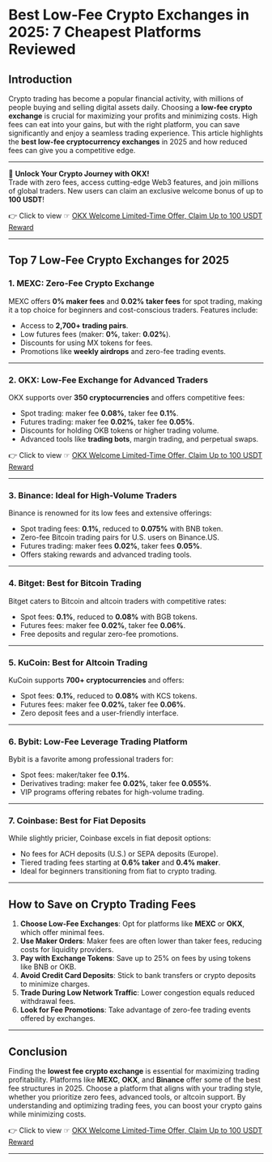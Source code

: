 # Best Low-Fee Crypto Exchanges in 2025: 7 Cheapest Platforms Reviewed

## Introduction

Crypto trading has become a popular financial activity, with millions of people buying and selling digital assets daily. Choosing a **low-fee crypto exchange** is crucial for maximizing your profits and minimizing costs. High fees can eat into your gains, but with the right platform, you can save significantly and enjoy a seamless trading experience. This article highlights the **best low-fee cryptocurrency exchanges** in 2025 and how reduced fees can give you a competitive edge.

---

🚀 **Unlock Your Crypto Journey with OKX!**  
Trade with zero fees, access cutting-edge Web3 features, and join millions of global traders. New users can claim an exclusive welcome bonus of up to **100 USDT**!  

👉 Click to view ☞ [OKX Welcome Limited-Time Offer, Claim Up to 100 USDT Reward](https://bit.ly/OKXe)

---

## Top 7 Low-Fee Crypto Exchanges for 2025

### 1. **MEXC: Zero-Fee Crypto Exchange**
MEXC offers **0% maker fees** and **0.02% taker fees** for spot trading, making it a top choice for beginners and cost-conscious traders. Features include:
- Access to **2,700+ trading pairs**.
- Low futures fees (maker: **0%**, taker: **0.02%**).
- Discounts for using MX tokens for fees.
- Promotions like **weekly airdrops** and zero-fee trading events.

---

### 2. **OKX: Low-Fee Exchange for Advanced Traders**
OKX supports over **350 cryptocurrencies** and offers competitive fees:
- Spot trading: maker fee **0.08%**, taker fee **0.1%**.
- Futures trading: maker fee **0.02%**, taker fee **0.05%**.
- Discounts for holding OKB tokens or higher trading volume.
- Advanced tools like **trading bots**, margin trading, and perpetual swaps.

👉 Click to view ☞ [OKX Welcome Limited-Time Offer, Claim Up to 100 USDT Reward](https://bit.ly/OKXe)

---

### 3. **Binance: Ideal for High-Volume Traders**
Binance is renowned for its low fees and extensive offerings:
- Spot trading fees: **0.1%**, reduced to **0.075%** with BNB token.
- Zero-fee Bitcoin trading pairs for U.S. users on Binance.US.
- Futures trading: maker fees **0.02%**, taker fees **0.05%**.
- Offers staking rewards and advanced trading tools.

---

### 4. **Bitget: Best for Bitcoin Trading**
Bitget caters to Bitcoin and altcoin traders with competitive rates:
- Spot fees: **0.1%**, reduced to **0.08%** with BGB tokens.
- Futures fees: maker fee **0.02%**, taker fee **0.06%**.
- Free deposits and regular zero-fee promotions.

---

### 5. **KuCoin: Best for Altcoin Trading**
KuCoin supports **700+ cryptocurrencies** and offers:
- Spot fees: **0.1%**, reduced to **0.08%** with KCS tokens.
- Futures fees: maker fee **0.02%**, taker fee **0.06%**.
- Zero deposit fees and a user-friendly interface.

---

### 6. **Bybit: Low-Fee Leverage Trading Platform**
Bybit is a favorite among professional traders for:
- Spot fees: maker/taker fee **0.1%**.
- Derivatives trading: maker fee **0.02%**, taker fee **0.055%**.
- VIP programs offering rebates for high-volume trading.

---

### 7. **Coinbase: Best for Fiat Deposits**
While slightly pricier, Coinbase excels in fiat deposit options:
- No fees for ACH deposits (U.S.) or SEPA deposits (Europe).
- Tiered trading fees starting at **0.6% taker** and **0.4% maker**.
- Ideal for beginners transitioning from fiat to crypto trading.

---

## How to Save on Crypto Trading Fees

1. **Choose Low-Fee Exchanges**: Opt for platforms like **MEXC** or **OKX**, which offer minimal fees.
2. **Use Maker Orders**: Maker fees are often lower than taker fees, reducing costs for liquidity providers.
3. **Pay with Exchange Tokens**: Save up to 25% on fees by using tokens like BNB or OKB.
4. **Avoid Credit Card Deposits**: Stick to bank transfers or crypto deposits to minimize charges.
5. **Trade During Low Network Traffic**: Lower congestion equals reduced withdrawal fees.
6. **Look for Fee Promotions**: Take advantage of zero-fee trading events offered by exchanges.

---

## Conclusion

Finding the **lowest fee crypto exchange** is essential for maximizing trading profitability. Platforms like **MEXC**, **OKX**, and **Binance** offer some of the best fee structures in 2025. Choose a platform that aligns with your trading style, whether you prioritize zero fees, advanced tools, or altcoin support. By understanding and optimizing trading fees, you can boost your crypto gains while minimizing costs.

👉 Click to view ☞ [OKX Welcome Limited-Time Offer, Claim Up to 100 USDT Reward](https://bit.ly/OKXe)

---
